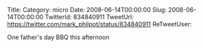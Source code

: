 Title: 
Category: micro
Date: 2008-06-14T00:00:00
Slug: 2008-06-14T00:00:00
TwitterId: 834840911
TweetUrl: https://twitter.com/mark_philpot/status/834840911
ReTweetUser: 

One father's day BBQ this afternoon
